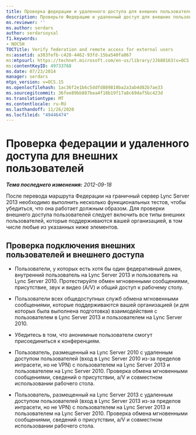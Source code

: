 ```yaml
---
title: Проверка федерации и удаленного доступа для внешних пользователей
description: Проверьте Федерацию и удаленный доступ для внешних пользователей.
ms.reviewer: ''
ms.author: serdars
author: serdarsoysal
f1.keywords:
- NOCSH
TOCTitle: Verify federation and remote access for external users
ms:assetid: a383fefb-c428-4462-93fd-15ba540fa867
ms:mtpsurl: https://technet.microsoft.com/en-us/library/JJ688163(v=OCS.15)
ms:contentKeyID: 49733768
ms.date: 07/23/2014
manager: serdars
mtps_version: v=OCS.15
ms.openlocfilehash: 1ac36f2e1b6c5ddfd889810ba2a3ab4d82b7ae33
ms.sourcegitcommit: 36fee89bb887bea4f18b19f17a8c69daf5bc423d
ms.translationtype: MT
ms.contentlocale: ru-RU
ms.lasthandoff: 11/26/2020
ms.locfileid: "49446474"
---
```

# <a name="verify-federation-and-remote-access-for-external-users"></a>Проверка федерации и удаленного доступа для внешних пользователей

<div data-xmlns="http://www.w3.org/1999/xhtml">

<div class="topic" data-xmlns="http://www.w3.org/1999/xhtml" data-msxsl="urn:schemas-microsoft-com:xslt" data-cs="https://msdn.microsoft.com/">

<div data-asp="https://msdn2.microsoft.com/asp">



</div>

<div id="mainSection">

<div id="mainBody">

<span> </span>

_**Тема последнего изменения:** 2012-09-18_

После перевода маршрута Федерации на граничный сервер Lync Server 2013 необходимо выполнить несколько функциональных тестов, чтобы убедиться, что она работает должным образом. Для проверки внешнего доступа пользователей следует включить все типы внешних пользователей, которые поддерживаются вашей организацией, в том числе любые из указанных ниже элементов.

<div>

## <a name="test-connectivity-of-external-users-and-external-access"></a>Проверка подключения внешних пользователей и внешнего доступа

  - Пользователи, у которых есть хотя бы один федеративный домен, внутренний пользователь на Lync Server 2013 и пользователь на Lync Server 2010. Протестируйте обмен мгновенными сообщениями, присутствие, звук и видео (A/V) и общий доступ к рабочему столу.

  - Пользователи всех общедоступных служб обмена мгновенными сообщениями, которые поддерживаются вашей организацией (и для которых была выполнена подготовка) взаимодействия с пользователем в Lync Server 2013 и пользователем на Lync Server 2010.

  - Убедитесь в том, что анонимные пользователи смогут присоединиться к конференциям.

  - Пользователь, размещенный на Lync Server 2010 с удаленным доступом пользователей (вход в Lync Server 2010 из-за пределов интрасети, но не VPN) с пользователем на Lync Server 2013 и пользователем на Lync Server 2010. Проверка обмена мгновенными сообщениями, сведений о присутствии, а/V и совместном использовании рабочего стола.

  - Пользователь, размещенный на Lync Server 2013 с удаленным доступом пользователей (вход в Lync Server 2013 из-за пределов интрасети, но не VPN) с пользователем на Lync Server 2013 и пользователем на Lync Server 2010. Проверка обмена мгновенными сообщениями, сведений о присутствии, а/V и совместном использовании рабочего стола.

</div>

</div>

<span> </span>

</div>

</div>

</div>

